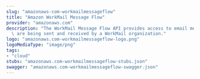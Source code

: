 ```yaml
---
slug: "amazonaws-com-workmailmessageflow"
title: "Amazon WorkMail Message Flow"
provider: "amazonaws.com"
description: "The WorkMail Message Flow API provides access to email messages as they\
  \ are being sent and received by a WorkMail organization."
logo: "amazonaws.com-workmailmessageflow-logo.png"
logoMediaType: "image/png"
tags:
- "cloud"
stubs: "amazonaws.com-workmailmessageflow-stubs.json"
swagger: "amazonaws.com-workmailmessageflow-swagger.json"
---
```


